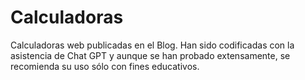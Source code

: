 # Calculadoras
Calculadoras web publicadas en el Blog.
Han sido codificadas con la asistencia de Chat GPT y aunque se han probado extensamente, se recomienda su uso sólo con fines educativos.
